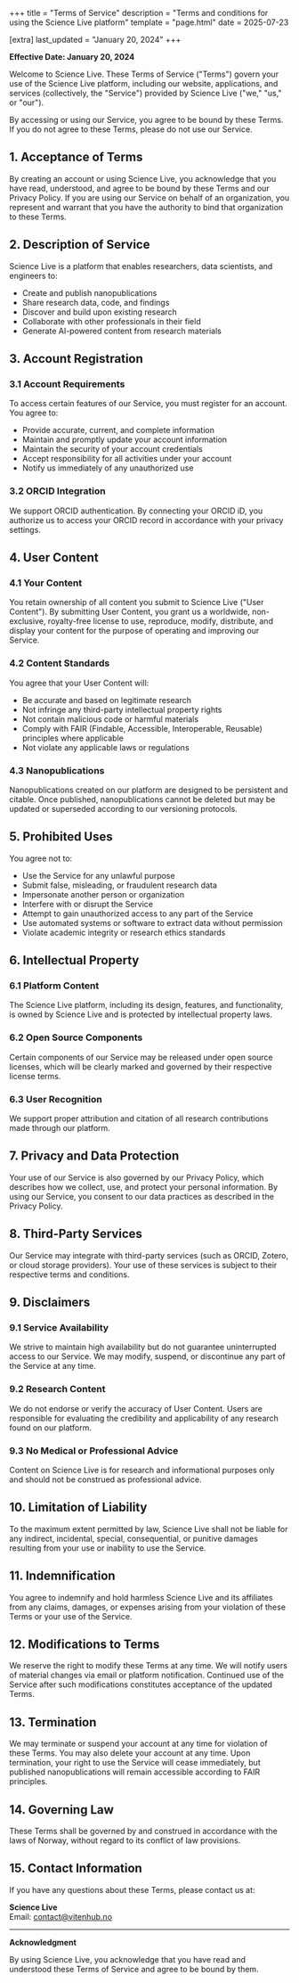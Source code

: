 +++
title = "Terms of Service"
description = "Terms and conditions for using the Science Live platform"
template = "page.html"
date = 2025-07-23

[extra]
last_updated = "January 20, 2024"
+++

**Effective Date: January 20, 2024**

Welcome to Science Live. These Terms of Service ("Terms") govern your use of the Science Live platform, including our website, applications, and services (collectively, the "Service") provided by Science Live ("we," "us," or "our").

By accessing or using our Service, you agree to be bound by these Terms. If you do not agree to these Terms, please do not use our Service.

## 1. Acceptance of Terms

By creating an account or using Science Live, you acknowledge that you have read, understood, and agree to be bound by these Terms and our Privacy Policy. If you are using our Service on behalf of an organization, you represent and warrant that you have the authority to bind that organization to these Terms.

## 2. Description of Service

Science Live is a platform that enables researchers, data scientists, and engineers to:
- Create and publish nanopublications
- Share research data, code, and findings
- Discover and build upon existing research
- Collaborate with other professionals in their field
- Generate AI-powered content from research materials

## 3. Account Registration

### 3.1 Account Requirements
To access certain features of our Service, you must register for an account. You agree to:
- Provide accurate, current, and complete information
- Maintain and promptly update your account information
- Maintain the security of your account credentials
- Accept responsibility for all activities under your account
- Notify us immediately of any unauthorized use

### 3.2 ORCID Integration
We support ORCID authentication. By connecting your ORCID iD, you authorize us to access your ORCID record in accordance with your privacy settings.

## 4. User Content

### 4.1 Your Content
You retain ownership of all content you submit to Science Live ("User Content"). By submitting User Content, you grant us a worldwide, non-exclusive, royalty-free license to use, reproduce, modify, distribute, and display your content for the purpose of operating and improving our Service.

### 4.2 Content Standards
You agree that your User Content will:
- Be accurate and based on legitimate research
- Not infringe any third-party intellectual property rights
- Not contain malicious code or harmful materials
- Comply with FAIR (Findable, Accessible, Interoperable, Reusable) principles where applicable
- Not violate any applicable laws or regulations

### 4.3 Nanopublications
Nanopublications created on our platform are designed to be persistent and citable. Once published, nanopublications cannot be deleted but may be updated or superseded according to our versioning protocols.

## 5. Prohibited Uses

You agree not to:
- Use the Service for any unlawful purpose
- Submit false, misleading, or fraudulent research data
- Impersonate another person or organization
- Interfere with or disrupt the Service
- Attempt to gain unauthorized access to any part of the Service
- Use automated systems or software to extract data without permission
- Violate academic integrity or research ethics standards

## 6. Intellectual Property

### 6.1 Platform Content
The Science Live platform, including its design, features, and functionality, is owned by Science Live and is protected by intellectual property laws. 

### 6.2 Open Source Components
Certain components of our Service may be released under open source licenses, which will be clearly marked and governed by their respective license terms.

### 6.3 User Recognition
We support proper attribution and citation of all research contributions made through our platform.

## 7. Privacy and Data Protection

Your use of our Service is also governed by our Privacy Policy, which describes how we collect, use, and protect your personal information. By using our Service, you consent to our data practices as described in the Privacy Policy.

## 8. Third-Party Services

Our Service may integrate with third-party services (such as ORCID, Zotero, or cloud storage providers). Your use of these services is subject to their respective terms and conditions.

## 9. Disclaimers

### 9.1 Service Availability
We strive to maintain high availability but do not guarantee uninterrupted access to our Service. We may modify, suspend, or discontinue any part of the Service at any time.

### 9.2 Research Content
We do not endorse or verify the accuracy of User Content. Users are responsible for evaluating the credibility and applicability of any research found on our platform.

### 9.3 No Medical or Professional Advice
Content on Science Live is for research and informational purposes only and should not be construed as professional advice.

## 10. Limitation of Liability

To the maximum extent permitted by law, Science Live shall not be liable for any indirect, incidental, special, consequential, or punitive damages resulting from your use or inability to use the Service.

## 11. Indemnification

You agree to indemnify and hold harmless Science Live and its affiliates from any claims, damages, or expenses arising from your violation of these Terms or your use of the Service.

## 12. Modifications to Terms

We reserve the right to modify these Terms at any time. We will notify users of material changes via email or platform notification. Continued use of the Service after such modifications constitutes acceptance of the updated Terms.

## 13. Termination

We may terminate or suspend your account at any time for violation of these Terms. You may also delete your account at any time. Upon termination, your right to use the Service will cease immediately, but published nanopublications will remain accessible according to FAIR principles.

## 14. Governing Law

These Terms shall be governed by and construed in accordance with the laws of Norway, without regard to its conflict of law provisions.

## 15. Contact Information

If you have any questions about these Terms, please contact us at:

**Science Live**  
Email: contact@vitenhub.no

---

**Acknowledgment**

By using Science Live, you acknowledge that you have read and understood these Terms of Service and agree to be bound by them.
